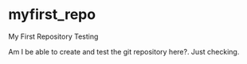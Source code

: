 # myfirst_repo
My First Repository Testing

Am I be able to create and test the git repository here?. Just checking.
